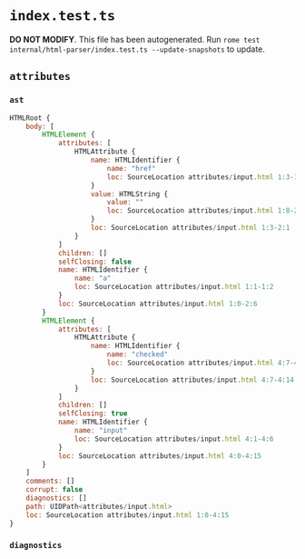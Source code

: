 # `index.test.ts`

**DO NOT MODIFY**. This file has been autogenerated. Run `rome test internal/html-parser/index.test.ts --update-snapshots` to update.

## `attributes`

### `ast`

```javascript
HTMLRoot {
	body: [
		HTMLElement {
			attributes: [
				HTMLAttribute {
					name: HTMLIdentifier {
						name: "href"
						loc: SourceLocation attributes/input.html 1:3-1:7
					}
					value: HTMLString {
						value: ""
						loc: SourceLocation attributes/input.html 1:8-2:1
					}
					loc: SourceLocation attributes/input.html 1:3-2:1
				}
			]
			children: []
			selfClosing: false
			name: HTMLIdentifier {
				name: "a"
				loc: SourceLocation attributes/input.html 1:1-1:2
			}
			loc: SourceLocation attributes/input.html 1:0-2:6
		}
		HTMLElement {
			attributes: [
				HTMLAttribute {
					name: HTMLIdentifier {
						name: "checked"
						loc: SourceLocation attributes/input.html 4:7-4:14
					}
					loc: SourceLocation attributes/input.html 4:7-4:14
				}
			]
			children: []
			selfClosing: true
			name: HTMLIdentifier {
				name: "input"
				loc: SourceLocation attributes/input.html 4:1-4:6
			}
			loc: SourceLocation attributes/input.html 4:0-4:15
		}
	]
	comments: []
	corrupt: false
	diagnostics: []
	path: UIDPath<attributes/input.html>
	loc: SourceLocation attributes/input.html 1:0-4:15
}
```

### `diagnostics`

```

```
